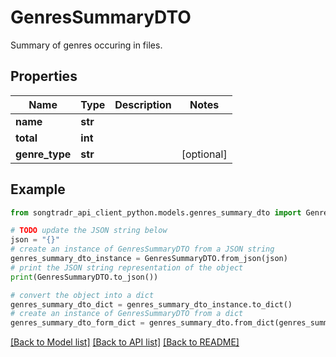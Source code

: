 # GenresSummaryDTO

Summary of genres occuring in files.

## Properties

Name | Type | Description | Notes
------------ | ------------- | ------------- | -------------
**name** | **str** |  | 
**total** | **int** |  | 
**genre_type** | **str** |  | [optional] 

## Example

```python
from songtradr_api_client_python.models.genres_summary_dto import GenresSummaryDTO

# TODO update the JSON string below
json = "{}"
# create an instance of GenresSummaryDTO from a JSON string
genres_summary_dto_instance = GenresSummaryDTO.from_json(json)
# print the JSON string representation of the object
print(GenresSummaryDTO.to_json())

# convert the object into a dict
genres_summary_dto_dict = genres_summary_dto_instance.to_dict()
# create an instance of GenresSummaryDTO from a dict
genres_summary_dto_form_dict = genres_summary_dto.from_dict(genres_summary_dto_dict)
```
[[Back to Model list]](../README.md#documentation-for-models) [[Back to API list]](../README.md#documentation-for-api-endpoints) [[Back to README]](../README.md)


